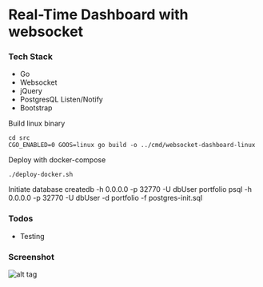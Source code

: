 # Real-Time Dashboard with websocket


### Tech Stack
* Go
* Websocket
* jQuery
* PostgresQL Listen/Notify
* Bootstrap


Build linux binary

    cd src
    CGO_ENABLED=0 GOOS=linux go build -o ../cmd/websocket-dashboard-linux

Deploy with docker-compose

    ./deploy-docker.sh

Initiate database
	createdb -h 0.0.0.0 -p 32770 -U dbUser portfolio
	psql -h 0.0.0.0 -p 32770 -U dbUser -d portfolio -f postgres-init.sql

### Todos
* Testing


### Screenshot
![alt tag](https://github.com/flexlee/websocket-dashboard/blob/master/Dashboard.jpg)
